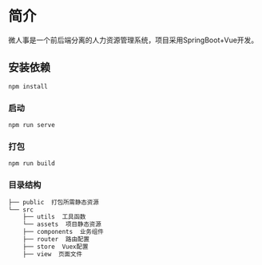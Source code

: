 # 简介
微人事是一个前后端分离的人力资源管理系统，项目采用SpringBoot+Vue开发。

## 安装依赖
```
npm install
```

### 启动
```
npm run serve
```

### 打包
```
npm run build
```

### 目录结构

```html
├── public  打包所需静态资源
└── src
    ├── utils  工具函数
    └── assets  项目静态资源
    ├── components  业务组件
    ├── router  路由配置
    ├── store  Vuex配置
    ├── view  页面文件
```
